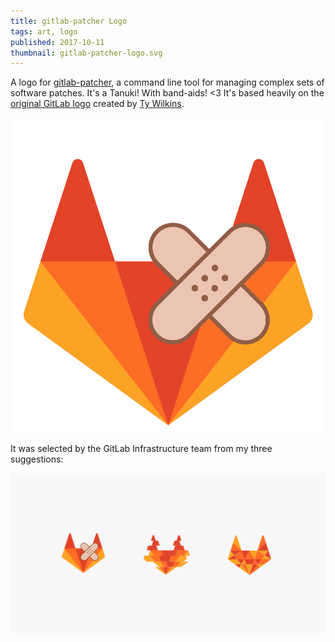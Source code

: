 ```yaml
---
title: gitlab-patcher Logo
tags: art, logo
published: 2017-10-11
thumbnail: gitlab-patcher-logo.svg
---
```


A logo for [gitlab-patcher](https://gitlab.com/gitlab-com/gl-infra/gitlab-patcher), a command line tool for managing complex sets of software patches. It's a Tanuki! With band-aids! <3 It's based heavily on the [original GitLab logo](https://gitlab.com/gitlab-com/gitlab-artwork/blob/master/README.md) created by [Ty Wilkins](http://www.tywilkins.com/).

![A Tanuki with band-aids](gitlab-patcher-logo.svg)

It was selected by the GitLab Infrastructure team from my three suggestions:

![Three Tanuki logo variants](variants.png)
